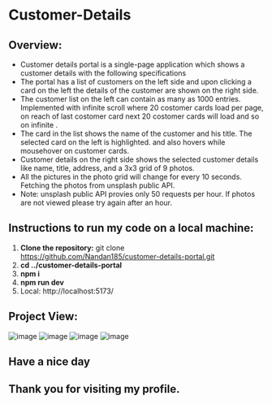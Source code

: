 # Customer-Details
## Overview:
- Customer details portal is a single-page application which shows a customer details with the following specifications
- The portal has a list of customers on the left side and upon clicking a card on the left the details of the customer are shown on the right side.
- The customer list on the left can contain as many as 1000 entries. Implemented with infinite scroll where 20 costomer cards load per page, on reach of last costomer card next 20 costomer cards will load and so on infinite .
- The card in the list shows the name of the customer and his title. The selected card on the left is highlighted. and also hovers while mousehover on customer cards.
- Customer details on the right side shows the selected customer details like name, title, address, and a 3x3 grid of 9 photos.
- All the pictures in the photo grid will change for every 10 seconds. Fetching the photos from unsplash public API.
- Note: unsplash public API provies only 50 requests per hour. If photos are not viewed please try again after an hour.
  
## Instructions to run my code on a local machine:
1. **Clone the repository:** git clone https://github.com/Nandan185/customer-details-portal.git
2. **cd ../customer-details-portal**
3. **npm i**
4. **npm run dev**
5. Local: http://localhost:5173/

## Project View:
![image](https://github.com/user-attachments/assets/f69f8d39-505e-4ede-a3eb-98d2baf8a05b)
![image](https://github.com/user-attachments/assets/4b01bc3b-a817-4ba9-8135-43b7c4e499c4)
![image](https://github.com/user-attachments/assets/ce69cb65-0f2f-4822-bf33-942787fd93b0)
![image](https://github.com/user-attachments/assets/3f301bb0-a921-4bc3-9b4e-10d584b9f17c)

## Have a nice day 
## Thank you for visiting my profile.
